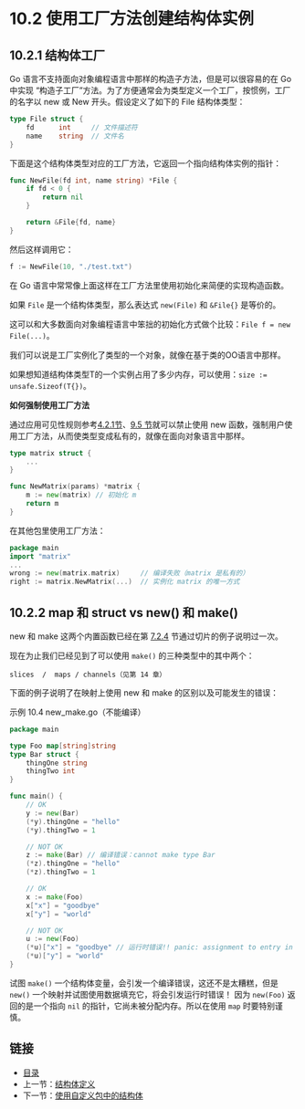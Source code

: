 # 10.2 使用工厂方法创建结构体实例

## 10.2.1 结构体工厂

Go 语言不支持面向对象编程语言中那样的构造子方法，但是可以很容易的在 Go 中实现 “构造子工厂”方法。为了方便通常会为类型定义一个工厂，按惯例，工厂的名字以 new 或 New 开头。假设定义了如下的 File 结构体类型：

```go
type File struct {
    fd      int     // 文件描述符
    name    string  // 文件名
}
```

下面是这个结构体类型对应的工厂方法，它返回一个指向结构体实例的指针：

```go
func NewFile(fd int, name string) *File {
    if fd < 0 {
        return nil
    }

    return &File{fd, name}
}
```

然后这样调用它：

```go
f := NewFile(10, "./test.txt")
```

在 Go 语言中常常像上面这样在工厂方法里使用初始化来简便的实现构造函数。

如果 `File` 是一个结构体类型，那么表达式 `new(File)` 和 `&File{}` 是等价的。

这可以和大多数面向对象编程语言中笨拙的初始化方式做个比较：`File f = new File(...)`。

我们可以说是工厂实例化了类型的一个对象，就像在基于类的OO语言中那样。

如果想知道结构体类型T的一个实例占用了多少内存，可以使用：`size := unsafe.Sizeof(T{})`。

**如何强制使用工厂方法**

通过应用可见性规则参考[4.2.1节](04.2.md)、[9.5 节](09.5.md)就可以禁止使用 new 函数，强制用户使用工厂方法，从而使类型变成私有的，就像在面向对象语言中那样。

```go
type matrix struct {
    ...
}

func NewMatrix(params) *matrix {
    m := new(matrix) // 初始化 m
    return m
}
```

在其他包里使用工厂方法：

```go
package main
import "matrix"
...
wrong := new(matrix.matrix)     // 编译失败（matrix 是私有的）
right := matrix.NewMatrix(...)  // 实例化 matrix 的唯一方式
```

## 10.2.2 map 和 struct vs new() 和 make()

new 和 make 这两个内置函数已经在第 [7.2.4](07.2.md) 节通过切片的例子说明过一次。

现在为止我们已经见到了可以使用 `make()` 的三种类型中的其中两个：

    slices  /  maps / channels（见第 14 章）

下面的例子说明了在映射上使用 new 和 make 的区别以及可能发生的错误：

示例 10.4 new_make.go（不能编译）

```go
package main

type Foo map[string]string
type Bar struct {
    thingOne string
    thingTwo int
}

func main() {
    // OK
    y := new(Bar)
    (*y).thingOne = "hello"
    (*y).thingTwo = 1

    // NOT OK
    z := make(Bar) // 编译错误：cannot make type Bar
    (*z).thingOne = "hello"
    (*z).thingTwo = 1

    // OK
    x := make(Foo)
    x["x"] = "goodbye"
    x["y"] = "world"

    // NOT OK
    u := new(Foo)
    (*u)["x"] = "goodbye" // 运行时错误!! panic: assignment to entry in nil map
    (*u)["y"] = "world"
}
```

试图 `make()` 一个结构体变量，会引发一个编译错误，这还不是太糟糕，但是 `new()` 一个映射并试图使用数据填充它，将会引发运行时错误！ 因为 `new(Foo)` 返回的是一个指向 `nil` 的指针，它尚未被分配内存。所以在使用 `map` 时要特别谨慎。

## 链接

- [目录](directory.md)
- 上一节：[结构体定义](10.1.md)
- 下一节：[使用自定义包中的结构体](10.3.md)
